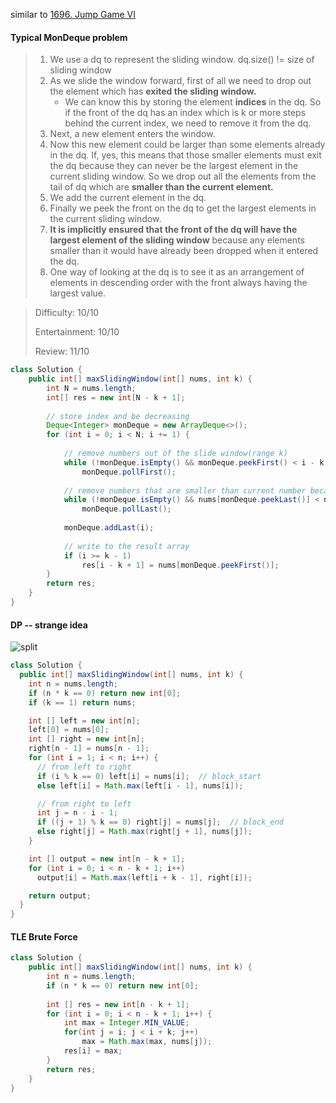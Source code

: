 similar to [1696. Jump Game VI](https://leetcode.com/problems/jump-game-vi)

#### Typical MonDeque problem

> 1. We use a dq to represent the sliding window. dq.size() != size of sliding window
> 2. As we slide the window forward, first of all we need to drop out the element which has **exited the sliding window.**
>    * We can know this by storing the element **indices** in the dq. So if the front of the dq has an index which is k or more steps behind the current index, we need to remove it from the dq.
> 3. Next, a new element enters the window.
> 4. Now this new element could be larger than some elements already in the dq. If, yes, this means that those smaller elements must exit the dq because they can never be the largest element in the current sliding window. So we drop out all the elements from the tail of dq which are **smaller than the current element.**
> 5. We add the current element in the dq.
> 6. Finally we peek the front on the dq to get the largest elements in the current sliding window.
> 7. **It is implicitly ensured that the front of the dq will have the largest element of the sliding window** because any elements smaller than it would have already been dropped when it entered the dq.
> 8. One way of looking at the dq is to see it as an arrangement of elements in descending order with the front always having the largest value.



> Difficulty: 10/10
>
> Entertainment: 10/10
>
> Review: 11/10

```java
class Solution {
    public int[] maxSlidingWindow(int[] nums, int k) {
        int N = nums.length;
        int[] res = new int[N - k + 1];
        
        // store index and be decreasing
        Deque<Integer> monDeque = new ArrayDeque<>();
        for (int i = 0; i < N; i += 1) {
            
            // remove numbers out of the slide window(range k)
            while (!monDeque.isEmpty() && monDeque.peekFirst() < i - k + 1)
                monDeque.pollFirst();
            
            // remove numbers that are smaller than current number because they can never be the largest element in the sliding window any more
            while (!monDeque.isEmpty() && nums[monDeque.peekLast()] < nums[i])
                monDeque.pollLast();
            
            monDeque.addLast(i);
            
            // write to the result array
            if (i >= k - 1)
                res[i - k + 1] = nums[monDeque.peekFirst()];
        }
        return res;
    }
}
```



#### DP -- strange idea

![split](https://leetcode.com/problems/sliding-window-maximum/Figures/239/right_left2.png)

```java
class Solution {
  public int[] maxSlidingWindow(int[] nums, int k) {
    int n = nums.length;
    if (n * k == 0) return new int[0];
    if (k == 1) return nums;

    int [] left = new int[n];
    left[0] = nums[0];
    int [] right = new int[n];
    right[n - 1] = nums[n - 1];
    for (int i = 1; i < n; i++) {
      // from left to right
      if (i % k == 0) left[i] = nums[i];  // block_start
      else left[i] = Math.max(left[i - 1], nums[i]);

      // from right to left
      int j = n - i - 1;
      if ((j + 1) % k == 0) right[j] = nums[j];  // block_end
      else right[j] = Math.max(right[j + 1], nums[j]);
    }

    int [] output = new int[n - k + 1];
    for (int i = 0; i < n - k + 1; i++)
      output[i] = Math.max(left[i + k - 1], right[i]);

    return output;
  }
}
```





#### TLE Brute Force

```java
class Solution {
    public int[] maxSlidingWindow(int[] nums, int k) {
        int n = nums.length;
        if (n * k == 0) return new int[0];
        
        int [] res = new int[n - k + 1];
        for (int i = 0; i < n - k + 1; i++) {
            int max = Integer.MIN_VALUE;
            for(int j = i; j < i + k; j++) 
                max = Math.max(max, nums[j]);
            res[i] = max;
        }
        return res;
    }
}
```

